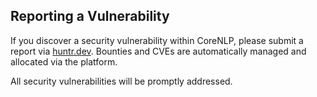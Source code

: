 ## Reporting a Vulnerability

If you discover a security vulnerability within CoreNLP, please submit a report via [huntr.dev](https://huntr.dev/bounties/?target=https%3A%2F%2Fgithub.com%2Fstanfordnlp%2FCoreNLP). Bounties and CVEs are automatically managed and allocated via the platform.

All security vulnerabilities will be promptly addressed.
